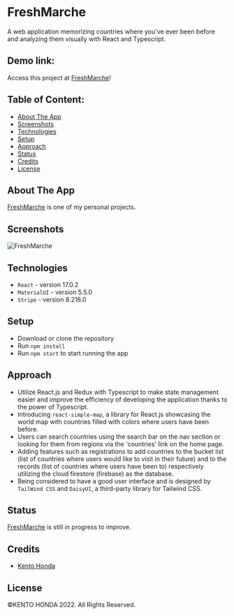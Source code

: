 # FreshMarche

A web application memorizing countries where you've ever been before and analyzing them visually with React and Typescript.

## Demo link:

Access this project at [FreshMarche](https://freshmarche.vercel.app/home)!

## Table of Content:

- [About The App](#about-the-app)
- [Screenshots](#screenshots)
- [Technologies](#technologies)
- [Setup](#setup)
- [Approach](#approach)
- [Status](#status)
- [Credits](#credits)
- [License](#license)

## About The App

[FreshMarche](https://freshmarche.vercel.app/home) is one of my personal projects.

## Screenshots

![FreshMarche](https://user-images.githubusercontent.com/65790344/185677404-71e9e84d-845f-4852-869c-4af3bc451e62.png)

## Technologies

- `React` - version 17.0.2
- `MaterialUI` - version 5.5.0
- `Stripe` - version 8.216.0

## Setup

- Download or clone the repository
- Run `npm install`
- Run `npm start` to start running the app

## Approach

- Utilize React.js and Redux with Typescript to make state management easier and improve the efficiency of developing the application thanks to the power of Typescript.
- Introducing `react-simple-map`, a library for React.js showcasing the world map with countries filled with colors where users have been before.
- Users can search countries using the search bar on the nav section or looking for them from regions via the 'countries' link on the home page.
- Adding features such as registrations to add countries to the bucket list (list of countries where users would like to visit in their future) and to the records (list of countries where users have been to) respectively utilizing the cloud firestore (firebase) as the database.
- Being considered to have a good user interface and is designed by `TailWind CSS` and `DaisyUI`, a third-party library for Tailwind CSS.

## Status

[FreshMarche](https://freshmarche.vercel.app/home) is still in progress to improve.

## Credits

- [Kento Honda](https://github.com/keento0809)

## License

©︎KENTO HONDA 2022. All Rights Reserved.
